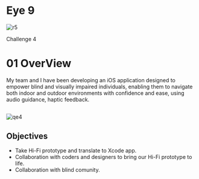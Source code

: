 # Eye 9
![r5](https://github.com/Olga039/eye9/assets/147190274/f2e16815-2c5a-4e46-9f6e-0e3c82d423d9)

Challenge 4

# 01 OverView

My team and I have been developing an iOS application designed to empower blind and visually impaired individuals, enabling them to navigate both indoor and outdoor environments with confidence and ease, using audio guidance, haptic feedback. 

##
![qe4](https://github.com/Olga039/eye9/assets/147190274/6d064d99-6e0a-4591-bb70-5fbbf22094a4)

## Objectives
- Take Hi-Fi prototype and translate to Xcode app.
- Collaboration with coders and designers to bring our Hi-Fi prototype to life.
- Collaboration with blind comunity.

